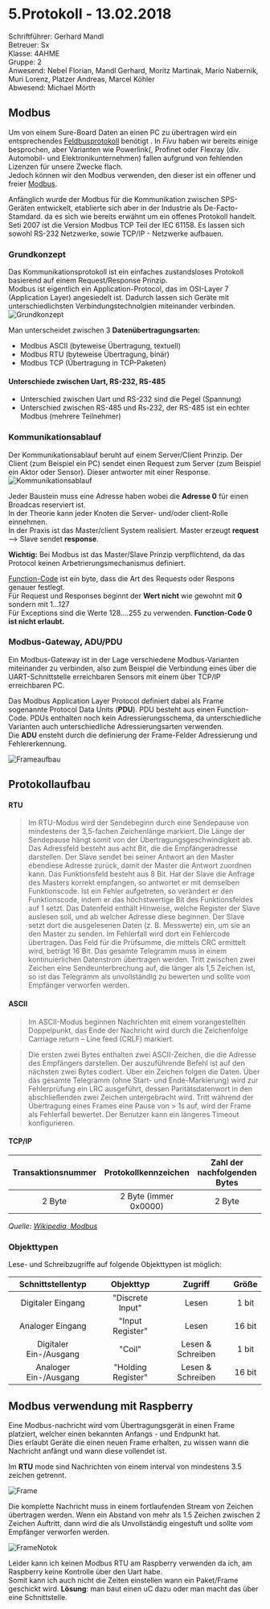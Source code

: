 # 5.Protokoll - 13.02.2018
Schriftführer: Gerhard Mandl  
Betreuer: Sx  
Klasse: 4AHME  
Gruppe: 2  
Anwesend: Nebel Florian, Mandl Gerhard, Moritz Martinak, Mario Nabernik, Muri Lorenz, Platzer Andreas, Marcel Köhler  
Abwesend: Michael Mörth
   
## Modbus
Um von einem Sure-Board Daten an einen PC zu übertragen wird ein entsprechendes [Feldbusprotokoll](https://de.wikipedia.org/wiki/Feldbus) benötigt . In _Fivu_ haben wir bereits einige besprochen, aber Varianten wie Powerlink(, Profinet oder Flexray (div. Automobil- und Elektronikunternehmen) fallen aufgrund von fehlenden Lizenzen für unsere Zwecke flach.  
Jedoch können wir den Modbus verwenden, den dieser ist ein offener und freier [Modbus](https://de.wikipedia.org/wiki/Modbus).  

Anfänglich wurde der Modbus für die Kommunikation zwischen SPS-Geräten entwickelt, etablierte sich aber in der Industrie als De-Facto-Stamdard. da es sich wie bereits erwähnt um ein offenes Protokoll handelt. Seti 2007 ist die Version Modbus TCP Teil der IEC 61158. Es lassen sich sowohl RS-232 Netzwerke, sowie TCP/IP - Netzwerke aufbauen.

### Grundkonzept
Das Kommunikationsprotokoll ist ein einfaches zustandsloses Protokoll basierend auf einem Request/Response Prinzip.  
Modbus ist eigentlich ein Application-Protocol, das im OSI-Layer 7 (Application Layer) angesiedelt ist. Dadurch lassen sich Geräte mit unterschiedlichsten Verbindungstechnolgien miteinander verbinden.  
![Grundkonzept](https://github.com/HTLMechatronics/m14-la1-sx/blob/mangem13/mangem13/Fivu%20-%20Grunkonzept.PNG)


Man unterscheidet zwischen 3 __Datenübertragungsarten:__  
* Modbus ASCII (byteweise Übertragung, textuell)  
* Modbus RTU (byteweise Übertragung, binär)  
* Modbus TCP (Übertragung in TCP-Paketen)  


#### Unterschiede zwischen Uart, RS-232, RS-485
* Unterschied zwischen Uart und RS-232 sind die Pegel (Spannung)   
* Unterschied zwischen RS-485 und Rs-232, der RS-485 ist ein echter Modbus (mehrere Teilnehmer)  

### Kommunikationsablauf
Der Kommunikationsablauf beruht auf einem Server/Client Prinzip. Der Client (zum Beispiel ein PC) sendet einen Request zum Server (zum Beispiel ein Aktor oder Sensor). Dieser antworter mit einer Response.  
![Kommunikationsablauf](https://github.com/HTLMechatronics/m14-la1-sx/blob/mangem13/mangem13/Fivu%20-%20Server.PNG)  

Jeder Baustein muss eine Adresse haben wobei die __Adresse 0__ für einen Broadcas reserviert ist.  
In der Theorie kann jeder Knoten die Server- und/oder client-Rolle einnehmen.  
In der Praxis ist das Master/client System realisiert. Master erzeugt __request__ --> Slave sendet __response__.   

__Wichtig:__ Bei Modbus ist das Master/Slave Prinzip verpflichtend, da das Protocol keinen Arbetrierungsmechanismus definiert.  

[Function-Code](https://lms.at/dotlrn/classes/htl_elektrotechnik/610437.4AHME_LA1.17_18/xolrn/E7BE8C85F66CA/2148F16AC6F2E.symlink?resource_id=0-236827434-257560369&m=view#167572781) ist ein byte, dass die Art des Requests oder Respons genauer festlegt.  
Für Request und Responses beginnt der __Wert nicht__ wie gewohnt mit __0__ sondern mit 1...127  
Für Exceptions sind die Werte 128....255 zu verwenden. __Function-Code 0 ist nicht erlaubt.__  

### Modbus-Gateway, ADU/PDU
Ein Modbus-Gateway ist in der Lage verschiedene Modbus-Varianten miteinander zu verbinden, also zum Beispiel die Verbindung eines über die UART-Schnittstelle erreichbaren Sensors mit einem über TCP/IP erreichbaren PC.  

Das Modbus Application Layer Protocol definiert dabei als Frame sogenannte Protocol Data Units (__PDU__). PDU besteht aus einen Function-Code. PDUs enthalten noch kein Adressierungsschema, da unterschiedliche Varianten auch unterschiedliche Adressierungsarten verwenden.  
Die __ADU__ ensteht durch die definierung der Frame-Felder Adressierung und Fehlererkennung.  

![Frameaufbau](https://github.com/HTLMechatronics/m14-la1-sx/blob/mangem13/mangem13/Fivu%20-%20PDU.PNG)

## Protokollaufbau
#### RTU
> Im RTU-Modus wird der Sendebeginn durch eine Sendepause von mindestens der 3,5-fachen Zeichenlänge markiert. Die Länge der Sendepause hängt somit von der Übertragungsgeschwindigkeit ab. Das Adressfeld besteht aus acht Bit, die die Empfängeradresse darstellen. Der Slave sendet bei seiner Antwort an den Master ebendiese Adresse zurück, damit der Master die Antwort zuordnen kann. Das Funktionsfeld besteht aus 8 Bit. Hat der Slave die Anfrage des Masters korrekt empfangen, so antwortet er mit demselben Funktionscode. Ist ein Fehler aufgetreten, so verändert er den Funktionscode, indem er das höchstwertige Bit des Funktionsfeldes auf 1 setzt. Das Datenfeld enthält Hinweise, welche Register der Slave auslesen soll, und ab welcher Adresse diese beginnen. Der Slave setzt dort die ausgelesenen Daten (z. B. Messwerte) ein, um sie an den Master zu senden. Im Fehlerfall wird dort ein Fehlercode übertragen. Das Feld für die Prüfsumme, die mittels CRC ermittelt wird, beträgt 16 Bit. Das gesamte Telegramm muss in einem kontinuierlichen Datenstrom übertragen werden. Tritt zwischen zwei Zeichen eine Sendeunterbrechung auf, die länger als 1,5 Zeichen ist, so ist das Telegramm als unvollständig zu bewerten und sollte vom Empfänger verworfen werden.

#### ASCII
> Im ASCII-Modus beginnen Nachrichten mit einem vorangestellten Doppelpunkt, das Ende der Nachricht wird durch die Zeichenfolge Carriage return – Line feed (CRLF) markiert.

> Die ersten zwei Bytes enthalten zwei ASCII-Zeichen, die die Adresse des Empfängers darstellen. Der auszuführende Befehl ist auf den nächsten zwei Bytes codiert. Über ein Zeichen folgen die Daten. Über das gesamte Telegramm (ohne Start- und Ende-Markierung) wird zur Fehlerprüfung ein LRC ausgeführt, dessen Paritätsdatenwort in den abschließenden zwei Zeichen untergebracht wird. Tritt während der Übertragung eines Frames eine Pause von > 1s auf, wird der Frame als Fehlerfall bewertet. Der Benutzer kann ein längeres Timeout konfigurieren.

#### TCP/IP
| Transaktionsnummer | Protokollkennzeichen | Zahl der nachfolgenden Bytes | Adresse | Funktion | Daten |
|:------------------:|:--------------------:|:----------------------------:|:-------:|:--------:|:-----:|
| 2 Byte | 2 Byte (immer 0x0000) | 2 Byte | 1 Byte | 1 Byte | n Byte |

*Quelle: [Wikipedia, Modbus](https://de.wikipedia.org/wiki/Modbus)*  

### Objekttypen
Lese- und Schreibzugriffe auf folgende Objekttypen ist möglich:

| Schnittstellentyp | Objekttyp | Zugriff | Größe |
|:-----------------:|:---------:|:-------:|:-----:|
| Digitaler Eingang | "Discrete Input" | Lesen | 1 bit |
| Analoger Eingang | "Input Register" | Lesen | 16 bit |
| Digitaler Ein-/Ausgang | "Coil" | Lesen & Schreiben | 1 bit |
| Analoger Ein-/Ausgang | "Holding Register" | Lesen & Schreiben | 16 bit |

## Modbus verwendung mit Raspberry

Eine Modbus-nachricht wird vom Übertragungsgerät in einen Frame platziert, welcher einen bekannten Anfangs - und Endpunkt hat.  
Dies erlaubt Geräte die einen neuen Frame erhalten, zu wissen wann die Nachricht anfängt und wann diese vollendet ist. 

Im __RTU__ mode sind Nachrichten von einem interval von mindestens 3.5 zeichen getrennt. 

![Frame](https://github.com/HTLMechatronics/m14-la1-sx/blob/mangem13/mangem13/Fivu%20frame.PNG)  


Die komplette Nachricht muss in einem fortlaufenden Stream von Zeichen übertragen werden. 
Wenn ein Abstand von mehr als 1.5 Zeichen zwischen 2 Zeichen Auftritt, dann wird die als Unvollständig eingestuft und sollte vom Empfänger verworfen werden.

![FrameNotok](https://github.com/HTLMechatronics/m14-la1-sx/blob/mangem13/mangem13/Framenotok-%20Fivu.PNG)  

Leider kann ich keinen Modbus RTU am Raspberry verwenden da ich, am Raspberry keine Kontrolle über den Uart habe.  
Somit kann ich auch nicht die Zeiten einstellen wann ein Paket/Frame geschickt wird. 
__Lösung__: man baut einen uC dazu oder man macht das über eine Schnittstelle. 

